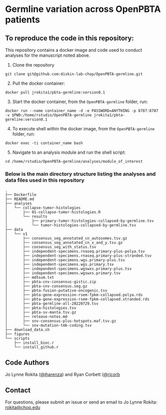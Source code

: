 # Germline variation across OpenPBTA patients

## To reproduce the code in this repository:
This repository contains a docker image and code used to conduct analyses for the manuscript noted above.

1. Clone the repository
```
git clone git@github.com:diskin-lab-chop/OpenPBTA-germline.git
```

2. Pull the docker container:
```
docker pull jrokita1/pbta-germline:version0.1
```

3. Start the docker container, from the `OpenPBTA-germline` folder, run:
```
docker run --name container_name -d -e PASSWORD=ANYTHING -p 8787:8787 -v $PWD:/home/rstudio/OpenPBTA-germline jrokita1/pbta-germline:version0.1
```

4. To execute shell within the docker image, from the `OpenPBTA-germline` folder, run:
```
docker exec -ti container_name bash
```

5. Navigate to an analysis module and run the shell script:
```
cd /home/rstudio/OpenPBTA-germline/analyses/module_of_interest
```


### Below is the main directory structure listing the analyses and data files used in this repository

```
.
├── Dockerfile
├── README.md
├── analyses
│   └── collapse-tumor-histologies
│       ├── 01-collapse-tumor-histologies.R
│       └── results
│           ├── primary-tumor-histologies-collapsed-by-germline.tsv
│           └── tumor-histologies-collapsed-by-germline.tsv
├── data
│   └── v1
│       ├── consensus_seg_annotated_cn_autosomes.tsv.gz
│       ├── consensus_seg_annotated_cn_x_and_y.tsv.gz
│       ├── consensus_seg_with_status.tsv
│       ├── independent-specimens.rnaseq.primary-plus-polya.tsv
│       ├── independent-specimens.rnaseq.primary-plus-stranded.tsv
│       ├── independent-specimens.wgs.primary-plus.tsv
│       ├── independent-specimens.wgs.primary.tsv
│       ├── independent-specimens.wgswxs.primary-plus.tsv
│       ├── independent-specimens.wgswxs.primary.tsv
│       ├── md5sum.txt
│       ├── pbta-cnv-consensus-gistic.zip
│       ├── pbta-cnv-consensus.seg.gz
│       ├── pbta-fusion-putative-oncogenic.tsv
│       ├── pbta-gene-expression-rsem-fpkm-collapsed.polya.rds
│       ├── pbta-gene-expression-rsem-fpkm-collapsed.stranded.rds
│       ├── pbta-germline-all-20220729.tsv
│       ├── pbta-histologies.tsv
│       ├── pbta-sv-manta.tsv.gz
│       ├── release-notes.md
│       ├── snv-consensus-plus-hotspots.maf.tsv.gz
│       └── snv-mutation-tmb-coding.tsv
├── download_data.sh
├── figures
└── scripts
    ├── install_bioc.r
    └── install_github.r
```

## Code Authors

Jo Lynne Rokita ([@jharenza](https://github.com/jharenza)) and Ryan Corbett ([@rjcorb]((https://github.com/rjcorb))

## Contact

For questions, please submit an issue or send an email to Jo Lynne Rokita: rokita@chop.edu

